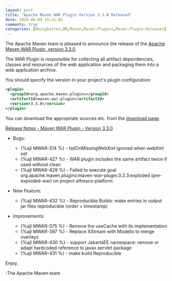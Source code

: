 ```yaml
---
layout: post
title: "Apache Maven WAR Plugin Version 3.3.0 Released"
date: 2020-06-09 15:31:03
comments: true
categories: [Neuigkeiten,BM,Maven,Maven-Plugins,Maven-Plugin-Releases]
---
```

The Apache Maven team is pleased to announce the release of the 
[Apache Maven WAR Plugin, version 3.3.0](https://maven.apache.org/plugins/maven-war-plugin/).

The WAR Plugin is responsible for collecting all artifact dependencies, classes
and resources of the web application and packaging them into a web application
archive.

You should specify the version in your project's plugin configuration:

``` xml
<plugin>
  <groupId>org.apache.maven.plugins</groupId>
  <artifactId>maven-war-plugin</artifactId>
  <version>3.3.0</version>
</plugin>
```

You can download the appropriate sources etc. from the [download page][download].

<!-- more -->


[Release Notes - Maven WAR Plugin - Version 3.3.0](https://issues.apache.org/jira/secure/ReleaseNote.jspa?projectId=12318121&version=12345578)

* Bugs:

  * {%ajl MWAR-314 %} - failOnMissingWebXml ignored when webXml set
  * {%ajl MWAR-427 %} - WAR plugin includes the same artifact twice if used without clean
  * {%ajl MWAR-429 %} - Failed to execute goal org.apache.maven.plugins:maven-war-plugin:3.2.3:exploded (pre-exploded-war) on project alfresco-platform

* New Feature:

  * {%ajl MWAR-432 %} - Reproducible Builds: make entries in output jar files reproducible (order + timestamp)

* Improvements:

  * {%ajl MWAR-375 %} - Remove the useCache with its implementation
  * {%ajl MWAR-397 %} - Replace XStream with Modello to merge overlays
  * {%ajl MWAR-430 %} - support JakartaEE namespace: remove or adapt hardcoded reference to javax.servlet package
  * {%ajl MWAR-431 %} - make build Reproducible

Enjoy,

-The Apache Maven team

[download]: https://maven.apache.org/plugins/maven-war-plugin/download.cgi
